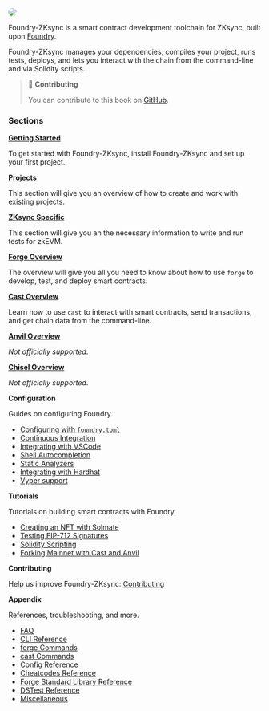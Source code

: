 <img src="images/foundry-banner.png" style="border-radius: 20px">

Foundry-ZKsync is a smart contract development toolchain for ZKsync, built upon [Foundry](https://book.getfoundry.sh/).

Foundry-ZKsync manages your dependencies, compiles your project, runs tests, deploys, and lets you interact with the chain from the command-line and via Solidity scripts.

> 📖 **Contributing**
>
> You can contribute to this book on [GitHub](https://github.com/matter-labs/foundry-zksync-book).

### Sections

**[Getting Started](getting-started/installation.md)**

To get started with Foundry-ZKsync, install Foundry-ZKsync and set up your first project.

**[Projects](projects/creating-a-new-project.md)**

This section will give you an overview of how to create and work with existing projects.

**[ZKsync Specific](zksync-specifics)**

This section will give you an the necessary information to write and run tests for zkEVM.

**[Forge Overview](forge)**

The overview will give you all you need to know about how to use `forge` to develop, test, and deploy smart contracts.

**[Cast Overview](cast)**

Learn how to use `cast` to interact with smart contracts, send transactions, and get chain data from the command-line.

**[Anvil Overview](anvil)**

_Not officially supported_.

**[Chisel Overview](chisel)**

_Not officially supported_.

**Configuration**

Guides on configuring Foundry.

- [Configuring with `foundry.toml`](./config/)
- [Continuous Integration](./config/continuous-integration.md)
- [Integrating with VSCode](./config/vscode.md)
- [Shell Autocompletion](./config/shell-autocompletion.md)
- [Static Analyzers](./config/static-analyzers.md)
- [Integrating with Hardhat](./config/hardhat.md)
- [Vyper support](./config/vyper.md)

**Tutorials**

Tutorials on building smart contracts with Foundry.

- [Creating an NFT with Solmate](./tutorials/solmate-nft.md)
- [Testing EIP-712 Signatures](./tutorials/testing-eip712.md)
- [Solidity Scripting](./tutorials/solidity-scripting.md)
- [Forking Mainnet with Cast and Anvil](./tutorials/forking-mainnet-with-cast-anvil.md)
<!-- - [Incremental Adoption]() -->

**Contributing**

Help us improve Foundry-ZKsync: [Contributing](./contributing.md)

**Appendix**

References, troubleshooting, and more.

- [FAQ](./faq.md)
- [CLI Reference](./reference/cli/)
- [forge Commands](./reference/forge/)
- [cast Commands](./reference/cast/)
- [Config Reference](./reference/config/)
- [Cheatcodes Reference](./cheatcodes/)
- [Forge Standard Library Reference](./reference/forge-std/)
- [DSTest Reference](./reference/ds-test.md)
- [Miscellaneous](misc)

<br>
